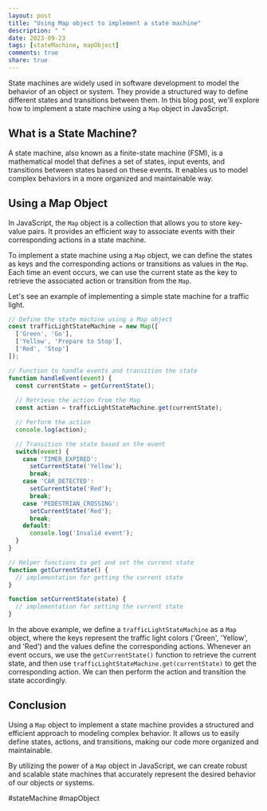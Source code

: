 ```yaml
---
layout: post
title: "Using Map object to implement a state machine"
description: " "
date: 2023-09-23
tags: [stateMachine, mapObject]
comments: true
share: true
---
```


State machines are widely used in software development to model the behavior of an object or system. They provide a structured way to define different states and transitions between them. In this blog post, we'll explore how to implement a state machine using a `Map` object in JavaScript.

## What is a State Machine?

A state machine, also known as a finite-state machine (FSM), is a mathematical model that defines a set of states, input events, and transitions between states based on these events. It enables us to model complex behaviors in a more organized and maintainable way.

## Using a Map Object

In JavaScript, the `Map` object is a collection that allows you to store key-value pairs. It provides an efficient way to associate events with their corresponding actions in a state machine.

To implement a state machine using a `Map` object, we can define the states as keys and the corresponding actions or transitions as values in the `Map`. Each time an event occurs, we can use the current state as the key to retrieve the associated action or transition from the `Map`.

Let's see an example of implementing a simple state machine for a traffic light.

```javascript
// Define the state machine using a Map object
const trafficLightStateMachine = new Map([
  ['Green', 'Go'],
  ['Yellow', 'Prepare to Stop'],
  ['Red', 'Stop']
]);

// Function to handle events and transition the state
function handleEvent(event) {
  const currentState = getCurrentState();
  
  // Retrieve the action from the Map
  const action = trafficLightStateMachine.get(currentState);

  // Perform the action
  console.log(action);

  // Transition the state based on the event
  switch(event) {
    case 'TIMER_EXPIRED':
      setCurrentState('Yellow');
      break;
    case 'CAR_DETECTED':
      setCurrentState('Red');
      break;
    case 'PEDESTRIAN_CROSSING':
      setCurrentState('Red');
      break;
    default:
      console.log('Invalid event');
  }
}

// Helper functions to get and set the current state
function getCurrentState() {
  // implementation for getting the current state
}

function setCurrentState(state) {
  // implementation for setting the current state
}
```

In the above example, we define a `trafficLightStateMachine` as a `Map` object, where the keys represent the traffic light colors ('Green', 'Yellow', and 'Red') and the values define the corresponding actions. Whenever an event occurs, we use the `getCurrentState()` function to retrieve the current state, and then use `trafficLightStateMachine.get(currentState)` to get the corresponding action. We can then perform the action and transition the state accordingly.

## Conclusion

Using a `Map` object to implement a state machine provides a structured and efficient approach to modeling complex behavior. It allows us to easily define states, actions, and transitions, making our code more organized and maintainable.

By utilizing the power of a `Map` object in JavaScript, we can create robust and scalable state machines that accurately represent the desired behavior of our objects or systems.

#stateMachine #mapObject